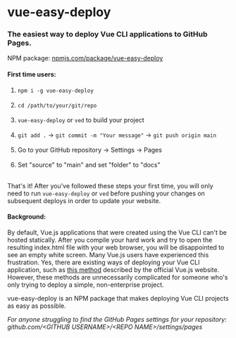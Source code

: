 # vue-easy-deploy
### The easiest way to deploy Vue CLI applications to GitHub Pages.
NPM package: [npmjs.com/package/vue-easy-deploy](https://www.npmjs.com/package/vue-easy-deploy)

#### First time users:
1.  `npm i -g vue-easy-deploy`<br /><br />
2.  `cd /path/to/your/git/repo`<br /><br />
3. `vue-easy-deploy` or `ved` to build your project<br /><br />
4. `git add .` &rarr; `git commit -m "Your message"` &rarr; `git push origin main`<br /><br />
5. Go to your GitHub repository &rarr; Settings &rarr; Pages<br /><br />
6. Set "source" to "main" and set "folder" to "docs"<br /><br />

That's it! After you've followed these steps your first time, you will only need to run `vue-easy-deploy` or `ved` before pushing your changes on subsequent deploys in order to update your website.

#### Background:

By default, Vue.js applications that were created using the Vue CLI can't be hosted statically. After you compile your hard work and try to open the resulting index.html file with your web browser, you will be disappointed to see an empty white screen. Many Vue.js users have experienced this frustration. Yes, there are existing ways of deploying your Vue CLI application, such as [this method](https://cli.vuejs.org/guide/deployment.html) described by the official Vue.js website. However, these methods are unnecessarily complicated for someone who's only trying to deploy a simple, non-enterprise project.

vue-easy-deploy is an NPM package that makes deploying Vue CLI projects as easy as possible.

*For anyone struggling to find the GitHub Pages settings for your repository:*<br />
*github.com/\<GITHUB USERNAME\>/\<REPO NAME\>/settings/pages*
